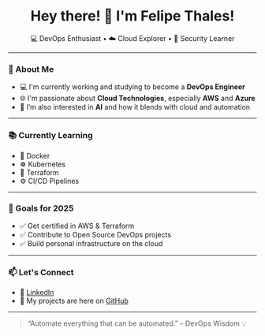 <h1 align="center">Hey there! 👋 I'm Felipe Thales!</h1>

<p align="center">
  💻 DevOps Enthusiast • ☁️ Cloud Explorer • 🔐 Security Learner
</p>

---

### 🚀 About Me

- 💻 I'm currently working and studying to become a **DevOps Engineer**
- 🌐 I'm passionate about **Cloud Technologies**, especially **AWS** and **Azure**
- 🤖 I’m also interested in **AI** and how it blends with cloud and automation

---

### 📚 Currently Learning

- 🐳 Docker  
- ☸️ Kubernetes  
- 🔧 Terraform  
- ⚙️ CI/CD Pipelines  

---

### 🎯 Goals for 2025

- ✅ Get certified in AWS & Terraform  
- ✅ Contribute to Open Source DevOps projects  
- ✅ Build personal infrastructure on the cloud  

---

### 📫 Let's Connect

- 💼 [LinkedIn](https://www.linkedin.com) *[](https://www.linkedin.com/in/felipe-thales-722437353/)*
- 📘 My projects are here on [GitHub](https://github.com/BeeDoonz)

---

> “Automate everything that can be automated.” – DevOps Wisdom 💡
